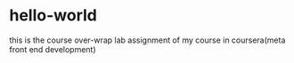 # hello-world
this is the course over-wrap lab assignment of my course in coursera(meta front end development)
